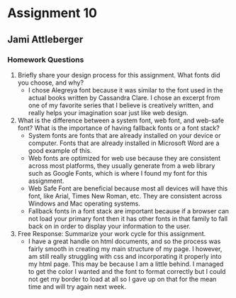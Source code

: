 # Assignment 10
## Jami Attleberger
### Homework Questions

1. Briefly share your design process for this assignment. What fonts did you choose, and why?
      - I chose Alegreya font because it was similar to the font used in the actual books written by Cassandra Clare. I chose an excerpt from one of my favorite series that I believe is creatively written, and really helps your imagination soar just like web design.
2. What is the difference between a system font, web font, and web-safe font? What is the importance of having fallback fonts or a font stack?
    - System fonts are fonts that are already installed on your device or computer. Fonts that are already installed in Microsoft Word are a good example of this.
    - Web fonts are optimized for web use because they are consistent across most platforms, they usually generate from a web library such as Google Fonts, which is where I found my font for this assignment.
    - Web Safe Font are beneficial because most all devices will have this font, like Arial, Times New Roman, etc. They are consistent across Windows and Mac operating systems.
    - Fallback fonts in a font stack are important because if a browser can not load your primary font then it has other fonts in that family to fall back on in order to display your information to the user.
3. Free Response: Summarize your work cycle for this assignment.
    - I have a great handle on html documents, and so the process was fairly smooth in creating my main structure of my page. I however, am still really struggling with css and incorporating it properly into my html page. This may be because I am a little behind. I managed to get the color I wanted and the font to format correctly but I could not get my border to load at all so I gave up on that for the mean time and will try again next week.
